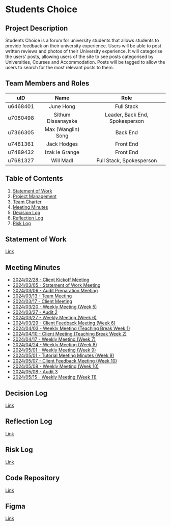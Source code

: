 # Students Choice
## Project Description

Students Choice is a forum for university students that allows students to provide feedback on their university experience. Users will be able to post written reviews and photos of their University experience.  It will categorise the users' posts, allowing users of the site to see posts categorised by Universities, Courses and Accommodation. Posts will be tagged to allow the users to search for the most relevant posts to them.

## Team Members and Roles
|uID|Name|Role|
|:--------:|:------------------:|:-------------------------------------:|
| u6468401 | June Hong          | Full Stack                            |
| u7080498 | Sithum Dissanayake | Leader, Back End, Spokesperson        |
| u7366305 | Max (Wanglin) Song | Back End                              |
| u7481361 | Jack Hodges        | Front End                             |
| u7489432 | Izak le Grange     | Front End                             |
| u7681327 | Will Madl          | Full Stack, Spokesperson              |

## Table of Contents
1. [Statement of Work](#statement-of-work)
3. [Project Management](#project-management)
6. [Team Charter](#team-charter)
7. [Meeting Minutes](#meeting-minutes)
8. [Decision Log](#decision-log)
9. [Reflection Log](#reflection-log)
9. [Risk Log](#risk-log)

## Statement of Work
[Link](https://docs.google.com/document/d/119o6kXMmlFs9k5W9nRiCYkWwFrfj2YaIKspuYFnMwKQ/edit?usp=drive_link)

## Meeting Minutes
- [2024/02/28 - Client Kickoff Meeting](https://docs.google.com/document/d/1hysAYma5qVH3-6zFAvtG98sFZ3Fm0fueH9JQVIU05CM/edit?usp=sharing)
- [2024/03/05 - Statement of Work Meeting](https://docs.google.com/document/d/1tbJpsW52Eig18vzJ2zPiqILNnb0Ncd6RkOPKuAstXcw/edit?usp=sharing)
- [2024/03/06 - Audit Preparation Meeting](https://docs.google.com/document/d/15D15tV28ceS77vWl5SYALoMQoCOamRA4dc2ptafdATc/edit?usp=sharing)
- [2024/03/13 - Team Meeting](https://docs.google.com/document/d/1d8KKPRpfLM3IbJiwV3kWRrSX70iFSkFcjFxeybrJWuU/edit?usp=sharing)
- [2024/03/17 - Client Meeting](https://docs.google.com/document/d/1mKSZ_SJl-z9WyUHJFwCy2TWVbQdLQ3xS41SrQMP3Mfg/edit?usp=sharing)
- [2024/03/20 - Weekly Meeting (Week 5)](https://docs.google.com/document/d/1o0ok05FrkJu-inuFpBKeGPd-T6JUGN8S6u6PSjCk9lg/edit?usp=sharing)
- [2024/03/27 - Audit 2](https://docs.google.com/document/d/1iDJ-9wmdKi0ayV_glYTPTrlhLnAW4iGIg3hI5pdmV5M/edit?usp=sharing)
- [2024/03/27 - Weekly Meeting (Week 6)](https://docs.google.com/document/d/1PswHVGlfQ_urn4gK7_sG1hhTp3EuGM4ACVytzPlgZpM/edit?usp=sharing)
- [2024/03/29 - Client Feedback Meeting (Week 6)](https://docs.google.com/document/d/1sUYC52noKybv1K7PmLcrzrs7GMsxH_Mg61k5sD9TRlc/edit?usp=sharing)
- [2024/04/03 - Weekly Meeting (Teaching Break Week 1)](https://docs.google.com/document/d/13UsBRSibdi4Gw_LJ5iw9zI9U6qFvqOFS0_jnhg6LKx0/edit?usp=sharing)
- [2024/04/10 - Client Meeting (Teaching Break Week 2)](https://docs.google.com/document/d/16Mc26dZhHrmD35kZ8jrTC8OQF5QazE-hFpJG09AZK3U/edit?usp=sharing)
- [2024/04/17 - Weekly Meeting (Week 7)](https://docs.google.com/document/d/1iCT-lSrpq138_UoFHiIZUOrTuim1tDbUSfYurUAYIdQ/edit?usp=sharing)
- [2024/04/24 - Weekly Meeting (Week 8)](https://docs.google.com/document/d/1PbXgTC7zcDI0wWLom_t_2B8WNjHNJ3AfTU8lOb65pAg/edit?usp=sharing)
- [2024/05/01 - Weekly Meeting (Week 9)](https://docs.google.com/document/d/1_5Bq5TbkOFlN_Ga-FylwzZxiwbCkhr3b2N-PXAETvco/edit?usp=sharing)
- [2024/05/01 - Tutorial Meeting Minutes (Week 9)](https://docs.google.com/document/d/1e2JhFMwbdsHh3F2xnuX3uTfJafb5FU7Jrt0tZvzp5Nw/edit?usp=sharing)
- [2024/05/07 - Client Feedback Meeting (Week 10)](https://docs.google.com/document/d/12Id0n2lji7kEExuLmsgaaRB2PoqnNu8UfuF1dFpSYus/edit?usp=sharing)
- [2024/05/08 - Weekly Meeting (Week 10)](https://docs.google.com/document/d/1pixR3YpfOt3bSLTl65gZKLtSTdTjrIwz92wmZlycbsg/edit?usp=sharing)
- [2024/05/08 - Audit 3](https://docs.google.com/document/d/14XuEhOZTL9XQceppoj4Rc4Rf1YUkMFXWqvE6j6ROw28/edit?usp=sharing)
- [2024/05/15 - Weekly Meeting (Week 11)](https://docs.google.com/document/d/178I6ftKpjfWNgRMCfHHgJ-fWK4cxBScZYE85jbgcIeQ/edit?usp=sharing)

## Decision Log
 [Link](https://docs.google.com/spreadsheets/d/13qK1W2hTPraV6qvm-4_-TJgSqJi43H2gGKCys9kUM4c/edit?usp=drive_link)
 
## Reflection Log
[Link](https://docs.google.com/spreadsheets/d/1SCWQmoJea6k4xoKQmqSrRlaoHrZUcBvLLYLA8eYjMnE/edit?usp=drive_link)

## Risk Log
[Link](https://docs.google.com/spreadsheets/d/1r6lC-O0XYgEey4kfBwdnqlpDTe5rJepMQ_X68lErHRA/edit?usp=drive_link)

## Code Repository
[Link](https://gitlab.cecs.anu.edu.au/u7080498/comp3500_comp4500_comp8715-studentchoice/)

## Figma
[Link](https://www.figma.com/file/ZkTrYwynR9CMlWo4efvxEF/Students-Choice?type=design&node-id=21%3A15&mode=design&t=D7N1wGA0jc8KX1y1-1)
